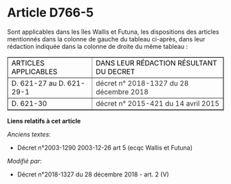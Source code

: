 # Article D766-5

Sont applicables dans les îles Wallis et Futuna, les dispositions des articles mentionnés dans la colonne de gauche du
tableau ci-après, dans leur rédaction indiquée dans la colonne de droite du même tableau :

<table border="1" cellspacing="1" cellpadding="1">
  <tbody>
    <tr>
      <td>
        <font color="#000000">ARTICLES APPLICABLES</font>
      </td>
      <td>
        <font color="#000000">DANS LEUR RÉDACTION RÉSULTANT DU DECRET</font>
      </td>
    </tr>
    <tr>
      <td>D. 621-27 au D. 621-29-1</td>
      <td>
        <font color="#333333">décret n° 2018-1327 du 28 décembre 2018 </font>
      </td>
    </tr>
    <tr>
      <td>D. 621-30</td>
      <td>
        <font color="#333333">décret n° 2015-421 du 14 avril 2015 </font>
      </td>
    </tr>
  </tbody>
</table>

**Liens relatifs à cet article**

_Anciens textes_:

  - Décret n°2003-1290 2003-12-26 art 5 (ecqc Wallis et Futuna)

_Modifié par_:

  - Décret n°2018-1327 du 28 décembre 2018 - art. 2 (V)
